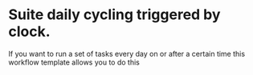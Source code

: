 # Suite daily cycling triggered by clock.
If you want to run a set of tasks every day on or after
a certain time this workflow template allows you to do this

